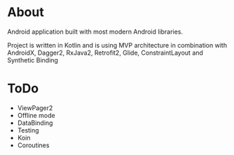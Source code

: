 # About
Android application built with most modern Android libraries. 

Project is written in Kotlin and is using MVP architecture in combination with AndroidX, Dagger2, RxJava2, Retrofit2, Glide, ConstraintLayout and Synthetic Binding

# ToDo
- ViewPager2
- Offline mode
- DataBinding
- Testing
- Koin
- Coroutines
